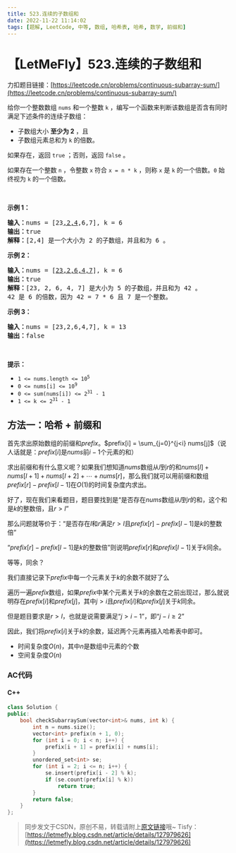 ```yaml
---
title: 523.连续的子数组和
date: 2022-11-22 11:14:02
tags: [题解, LeetCode, 中等, 数组, 哈希表, 哈希, 数学, 前缀和]
---
```


# 【LetMeFly】523.连续的子数组和

力扣题目链接：[https://leetcode.cn/problems/continuous-subarray-sum/](https://leetcode.cn/problems/continuous-subarray-sum/)

<p>给你一个整数数组 <code>nums</code> 和一个整数 <code>k</code> ，编写一个函数来判断该数组是否含有同时满足下述条件的连续子数组：</p>

<ul>
	<li>子数组大小 <strong>至少为 2</strong> ，且</li>
	<li>子数组元素总和为 <code>k</code> 的倍数。</li>
</ul>

<p>如果存在，返回 <code>true</code> ；否则，返回 <code>false</code> 。</p>

<p>如果存在一个整数 <code>n</code> ，令整数 <code>x</code> 符合 <code>x = n * k</code> ，则称 <code>x</code> 是 <code>k</code> 的一个倍数。<code>0</code> 始终视为 <code>k</code> 的一个倍数。</p>

<p> </p>

<p><strong>示例 1：</strong></p>

<pre>
<strong>输入：</strong>nums = [23<u>,2,4</u>,6,7], k = 6
<strong>输出：</strong>true
<strong>解释：</strong>[2,4] 是一个大小为 2 的子数组，并且和为 6 。</pre>

<p><strong>示例 2：</strong></p>

<pre>
<strong>输入：</strong>nums = [<u>23,2,6,4,7</u>], k = 6
<strong>输出：</strong>true
<strong>解释：</strong>[23, 2, 6, 4, 7] 是大小为 5 的子数组，并且和为 42 。 
42 是 6 的倍数，因为 42 = 7 * 6 且 7 是一个整数。
</pre>

<p><strong>示例 3：</strong></p>

<pre>
<strong>输入：</strong>nums = [23,2,6,4,7], k = 13
<strong>输出：</strong>false
</pre>

<p> </p>

<p><strong>提示：</strong></p>

<ul>
	<li><code>1 <= nums.length <= 10<sup>5</sup></code></li>
	<li><code>0 <= nums[i] <= 10<sup>9</sup></code></li>
	<li><code>0 <= sum(nums[i]) <= 2<sup>31</sup> - 1</code></li>
	<li><code>1 <= k <= 2<sup>31</sup> - 1</code></li>
</ul>


    
## 方法一：哈希 + 前缀和

首先求出原始数组的前缀和$prefix$。$prefix[i] = \sum_{j=0}^{j<i} nums[j]$（说人话就是：$prefix[i]$是$nums$前$i-1$个元素的和）

求出前缀和有什么意义呢？如果我们想知道$nums$数组从$l$到$r$的和$nums[l] + nums[l + 1] + nums[l + 2] + \cdots + nums[r]$，那么我们就可以用前缀和数组$prefix[r] - prefix[l - 1]$在$O(1)$的时间复杂度内求出。

好了，现在我们来看题目，题目要找到是“是否存在$nums$数组从$l$到$r$的和，这个和是$k$的整数倍，且$r > l$”

那么问题就等价于：“是否存在$l$和$r$满足$r>l$且$prefix[r] - prefix[l - 1]$是$k$的整数倍”

“$prefix[r] - prefix[l - 1]$是$k$的整数倍”则说明$prefix[r]$和$prefix[l - 1]$关于$k$同余。

等等，同余？

我们直接记录下$prefix$中每一个元素关于$k$的余数不就好了么

遍历一遍$prefix$数组，如果$prefix$中某个元素关于$k$的余数在之前出现过，那么就说明存在$prefix[i]$和$prefix[j]$，其中$j>i$且$prefix[i]$和$prefix[j]$关于$k$同余。

但是题目要求是$r>l$，也就是说需要满足“$j>i-1$”，即“$j-i\geq 2$”

因此，我们将$prefix[i]$关于$k$的余数，延迟两个元素再插入哈希表中即可。

+ 时间复杂度$O(n)$，其中$n$是数组中元素的个数
+ 空间复杂度$O(n)$

### AC代码

#### C++

```cpp
class Solution {
public:
    bool checkSubarraySum(vector<int>& nums, int k) {
        int n = nums.size();
        vector<int> prefix(n + 1, 0);
        for (int i = 0; i < n; i++) {
            prefix[i + 1] = prefix[i] + nums[i];
        }
        unordered_set<int> se;
        for (int i = 2; i <= n; i++) {
            se.insert(prefix[i - 2] % k);
            if (se.count(prefix[i] % k))
                return true;
        }
        return false;
    }
};
```

> 同步发文于CSDN，原创不易，转载请附上[原文链接](https://blog.tisfy.eu.org/2022/11/22/LeetCode%200523.%E8%BF%9E%E7%BB%AD%E7%9A%84%E5%AD%90%E6%95%B0%E7%BB%84%E5%92%8C/)哦~
> Tisfy：[https://letmefly.blog.csdn.net/article/details/127979626](https://letmefly.blog.csdn.net/article/details/127979626)
